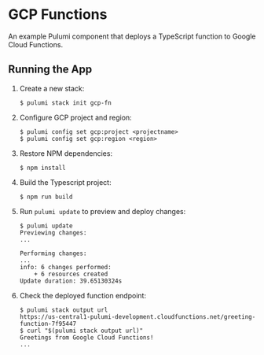 # GCP Functions

An example Pulumi component that deploys a TypeScript function to Google Cloud Functions.

## Running the App

1.  Create a new stack:

    ```
    $ pulumi stack init gcp-fn
    ```

1.  Configure GCP project and region:

    ```
    $ pulumi config set gcp:project <projectname> 
    $ pulumi config set gcp:region <region>
    ```

1.  Restore NPM dependencies:

    ```
    $ npm install
    ```

1.  Build the Typescript project:

    ```
    $ npm run build
    ```

1.  Run `pulumi update` to preview and deploy changes:

    ``` 
    $ pulumi update
    Previewing changes:
    ...

    Performing changes:
    ...
    info: 6 changes performed:
        + 6 resources created
    Update duration: 39.65130324s
    ```

1.  Check the deployed function endpoint:

    ```
    $ pulumi stack output url
    https://us-central1-pulumi-development.cloudfunctions.net/greeting-function-7f95447
    $ curl "$(pulumi stack output url)"
    Greetings from Google Cloud Functions!
    ...
    ```
